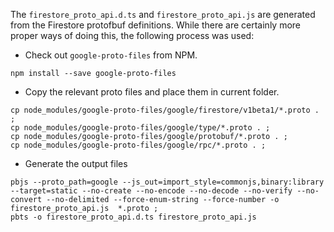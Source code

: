 The `firestore_proto_api.d.ts` and `firestore_proto_api.js` are generated from the Firestore
protofbuf definitions. While there are certainly more proper ways of doing this, the following
process was used:

- Check out `google-proto-files` from NPM.
```
npm install --save google-proto-files
```

- Copy the relevant proto files and place them in current folder.
```
cp node_modules/google-proto-files/google/firestore/v1beta1/*.proto . ; 
cp node_modules/google-proto-files/google/type/*.proto . ; 
cp node_modules/google-proto-files/google/protobuf/*.proto . ;
cp node_modules/google-proto-files/google/rpc/*.proto . ; 
```

- Generate the output files 

```
pbjs --proto_path=google --js_out=import_style=commonjs,binary:library --target=static --no-create --no-encode --no-decode --no-verify --no-convert --no-delimited --force-enum-string --force-number -o firestore_proto_api.js  *.proto ;
pbts -o firestore_proto_api.d.ts firestore_proto_api.js
```
